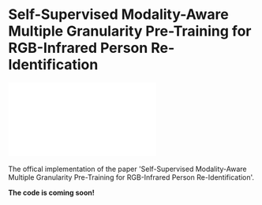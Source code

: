 # Self-Supervised Modality-Aware Multiple Granularity Pre-Training for RGB-Infrared Person Re-Identification

![](pipeline.pdf)

The offical implementation of the paper 'Self-Supervised Modality-Aware Multiple Granularity Pre-Training for RGB-Infrared Person Re-Identification'.

**The code is coming soon!**
